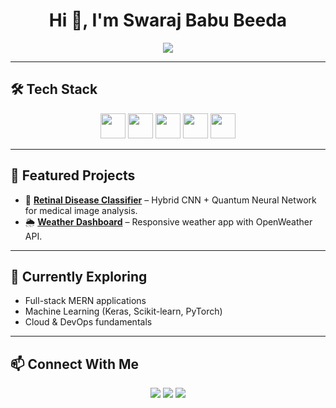 <h1 align="center">Hi 👋, I'm Swaraj Babu Beeda</h1>

<p align="center">
  <img src="https://readme-typing-svg.herokuapp.com?size=25&duration=4000&color=1D9BF0&center=true&vCenter=true&width=600&lines=Aspiring+Computer+Science+Engineer;Web+Developer+%26+AI+Enthusiast;Full+Stack+%7C+Machine+Learning+%7C+Cloud" />
</p>

---

## 🛠️ Tech Stack

<p align="center">
  <img src="https://cdn.jsdelivr.net/gh/devicons/devicon/icons/javascript/javascript-original.svg" height="40"/>
  <img src="https://cdn.jsdelivr.net/gh/devicons/devicon/icons/react/react-original.svg" height="40"/>
  <img src="https://cdn.jsdelivr.net/gh/devicons/devicon/icons/nodejs/nodejs-original.svg" height="40"/>
  <img src="https://cdn.jsdelivr.net/gh/devicons/devicon/icons/python/python-original.svg" height="40"/>
  <img src="https://cdn.jsdelivr.net/gh/devicons/devicon/icons/mongodb/mongodb-original.svg" height="40"/>
</p>

---

## 📂 Featured Projects

- 🔬 **[Retinal Disease Classifier](https://github.com/swaraj-babu-beeda/Final-Project)** – Hybrid CNN + Quantum Neural Network for medical image analysis.  
- 🌦️ **[Weather Dashboard](https://github.com/swaraj-babu-beeda/PRODIGY_WD_05)** – Responsive weather app with OpenWeather API.  

---

## 🌱 Currently Exploring
- Full-stack MERN applications  
- Machine Learning (Keras, Scikit-learn, PyTorch)  
- Cloud & DevOps fundamentals  

---

## 📫 Connect With Me

<p align="center">
  <a href="https://www.linkedin.com/in/swaraj-babu-beeda-143418253/"><img src="https://img.shields.io/badge/LinkedIn-0077B5?style=for-the-badge&logo=linkedin&logoColor=white" /></a>
  <a href="mailto:swarajbabubeeda98@gmail.com"><img src="https://img.shields.io/badge/Email-D14836?style=for-the-badge&logo=gmail&logoColor=white" /></a>
  <a href="https://leetcode.com/u/swaraj_babu_beeda/"><img src="https://img.shields.io/badge/LeetCode-FFA116?style=for-the-badge&logo=leetcode&logoColor=black" /></a>
</p>
